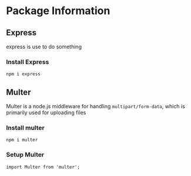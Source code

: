 # Package Information

## Express
express is use to do something

### Install Express
``
npm i express
``

## Multer
Multer is a node.js middleware for handling `multipart/form-data`, which is primarily used for uploading files

### Install multer
``
npm i multer
``

### Setup  Multer
`
import Multer from 'multer';
`